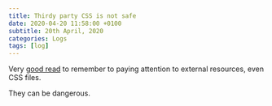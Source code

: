 ```yaml
---
title: Thirdy party CSS is not safe
date: 2020-04-20 11:58:00 +0100
subtitle: 20th April, 2020
categories: Logs
tags: [log]
---
```


Very [good read](https://jakearchibald.com/2018/third-party-css-is-not-safe/) to remember to paying attention to external resources, even CSS files.

They can be dangerous.